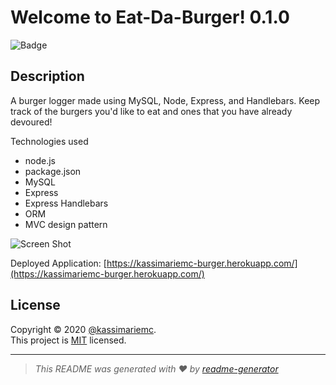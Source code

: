 # Welcome to Eat-Da-Burger! 0.1.0
![Badge](https://img.shields.io/badge/license-MIT-green)

## Description

A burger logger made using MySQL, Node, Express, and Handlebars. Keep track of the burgers you'd like to eat and ones that you have already devoured!

Technologies used
* node.js
* package.json
* MySQL
* Express
* Express Handlebars
* ORM
* MVC design pattern

![Screen Shot](public/assets/images/screen-shot.png)

Deployed Application: [https://kassimariemc-burger.herokuapp.com/](https://kassimariemc-burger.herokuapp.com/)

## License

Copyright &#169; 2020 [@kassimariemc](https://github.com/kassimariemc).<br>
This project is [MIT](https://choosealicense.com/licenses/mit/) licensed.

_____________________________________________________
> *This README was generated with &hearts; by [readme-generator](https://github.com/kassimariemc/README-generator)*